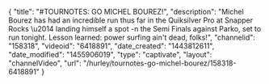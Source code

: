 {
    "title": "#TOURNOTES: GO MICHEL BOUREZ!",
    "description": "Michel Bourez has had an incredible run thus far in the Quiksilver Pro at Snapper Rocks \u2014 landing himself a spot -n the Semi Finals against Parko, set to run tonight. Lesson learned: power surfing ain't dead, folks!",
    "channelid": "158318",
    "videoid": "6418891",
    "date_created": "1443812611",
    "date_modified": "1455906019",
    "type": "captivate",
    "layout": "channelVideo",
    "url": "\/hurley\/tournotes-go-michel-bourez\/158318-6418891"
}